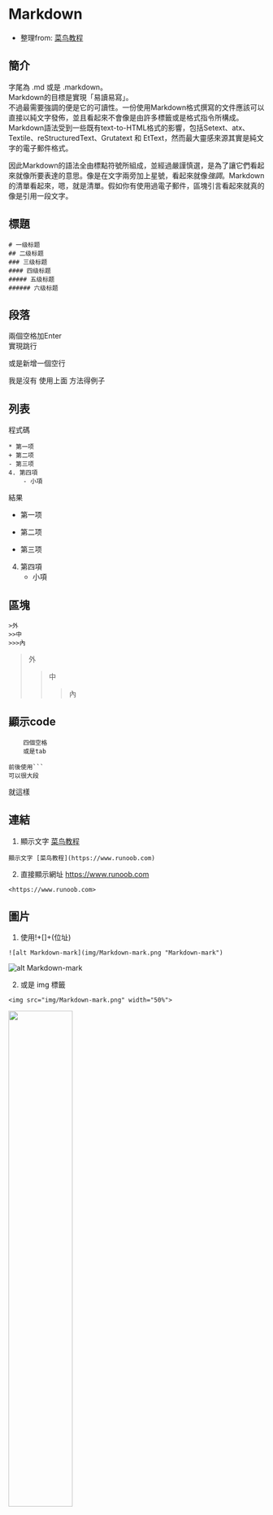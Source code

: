 # Markdown
* 整理from: [菜鸟教程](https://www.runoob.com)
## 簡介  
字尾為 .md 或是 .markdown。  
Markdown的目標是實現「易讀易寫」。  
不過最需要強調的便是它的可讀性。一份使用Markdown格式撰寫的文件應該可以直接以純文字發佈，並且看起來不會像是由許多標籤或是格式指令所構成。Markdown語法受到一些既有text-to-HTML格式的影響，包括Setext、atx、Textile、reStructuredText、Grutatext 和 EtText，然而最大靈感來源其實是純文字的電子郵件格式。

因此Markdown的語法全由標點符號所組成，並經過嚴謹慎選，是為了讓它們看起來就像所要表達的意思。像是在文字兩旁加上星號，看起來就像*強調*。Markdown的清單看起來，嗯，就是清單。假如你有使用過電子郵件，區塊引言看起來就真的像是引用一段文字。

## 標題
```
# 一级标题
## 二级标题
### 三级标题
#### 四级标题
##### 五级标题
###### 六级标题
```
## 段落
兩個空格加Enter  
實現跳行  

或是新增一個空行

我是沒有
使用上面
方法得例子

## 列表
程式碼
```
* 第一项
+ 第二项
- 第三项
4. 第四項
    - 小項
```
結果
* 第一项
+ 第二项
- 第三项
4. 第四項
    - 小項

## 區塊
```
>外
>>中
>>>內
```
>外
>>中
>>>內

## 顯示code
        四個空格 
        或是tab

```
前後使用```
可以很大段
```
就這樣

## 連結
1. 顯示文字 [菜鸟教程](https://www.runoob.com)  
```
顯示文字 [菜鸟教程](https://www.runoob.com)
```

2. 直接顯示網址  <https://www.runoob.com>  
```
<https://www.runoob.com>
```

## 圖片
1. 使用!+[]+(位址)  
```
![alt Markdown-mark](img/Markdown-mark.png "Markdown-mark")
```
![alt Markdown-mark](img/Markdown-mark.png "Markdown-mark")

2. 或是 img 標籤
```
<img src="img/Markdown-mark.png" width="50%">
```
<img src="img/Markdown-mark.png" width="50%">

## 表格
```
| 表頭 | 表頭 | 表頭 |
| :---- | ----: | :----: |
| 置左 | 置右 | 置中 |
| 內容 | 內容 | 內容 |
```
| 表頭 | 表頭 | 表頭 |
| :---- | ----: | :----: |
| 置左 | 置右 | 置中 |
| 內容 | 內容 | 內容 |

## 其他

1. **文本加粗** 
```
**文本加粗**  
```
2. 前面加上反斜杠来帮助插入普通的符号：  
\*\* 正常显示星号 \*\*
